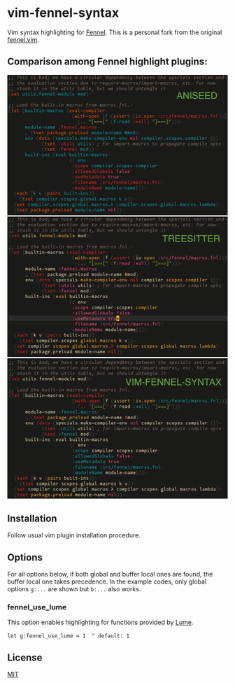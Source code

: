 # vim-fennel-syntax

Vim syntax highlighting for [Fennel][1].
This is a personal fork from the original [fennel.vim][2].

## Comparison among Fennel highlight plugins:

![aniseed](./data/aniseed.png)
![tree-sitter-fennel](./data/treesitter.png)
![vim-fennel-syntax](./data/example.png)

## Installation

Follow usual vim plugin installation procedure.

## Options

For all options below, if both global and buffer local ones are found, the
buffer local one takes precedence.  In the example codes, only global options
`g:...` are shown but `b:...` also works.

### fennel_use_lume

This option enables highlighting for functions provided by [Lume][3].

```vim
let g:fennel_use_lume = 1  " default: 1
```

## License

[MIT](LICENSE)

[1]: https://fennel-lang.org/
[2]: https://github.com/bakpakin/fennel.vim/
[3]: https://github.com/rxi/lume/

<!-- vim: set tw=78 spell: -->
